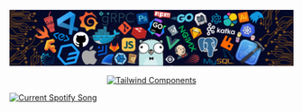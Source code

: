 ![](https://github.com/Giunco171/Giunco171/blob/main/README_header.png)

<div align="center">

[![Tailwind Components][logo-url]][site-url]  

</div>


[logo-url]: https://media0.giphy.com/media/v1.Y2lkPTc5MGI3NjExNnI0MWNtMTZpMHh5OGM0NGplMmxjenJ0NG45dGpibnJicmF3emtoeSZlcD12MV9pbnRlcm5hbF9naWZfYnlfaWQmY3Q9Zw/61VzGiRUQp3pZ8omne/giphy.gif
[site-url]: https://daisyui.com/


<a href="https://Giunco171.pythonanywhere.com/link">
  <img
    src="https://Giunco171.pythonanywhere.com?spin=true&scan=false&eq_color=rainbow&theme=dark"
    alt="Current Spotify Song"
  />
</a>

